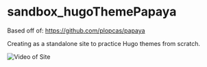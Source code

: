 # sandbox_hugoThemePapaya

Based off of: https://github.com/plopcas/papaya

Creating as a standalone site to practice Hugo themes from scratch.

![Video of Site](https://github.com/dunhampa/sandbox_hugoThemePapaya/raw/main/2022-08-23_23-09-45_demo.gif)
